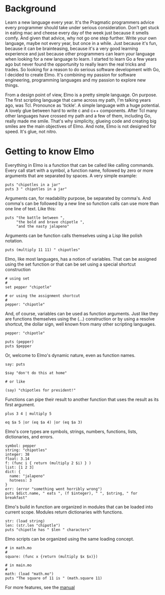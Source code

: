 # Background

Learn a new language every year. It's the Pragmatic programmers advice every programmer should take under serious consideration. Don't get stuck in eating mac and cheese every day of the week just because it smells comfy. And given that advice, why not go one step further. Write your own language, maybe not every year, but once in a while. Just because it's fun, because it can be brainteasing, because it's a very good learning experience and just because other programmers can learn your language when looking for a new language to learn. I started to learn Go a few years ago but never found the opportunity to really learn the real tricks and trades. So looking for a reason to do serious software development with Go, I decided to create Elmo. It's combining my passion for software engineering, programming languages and my passion to explore new things.

From a design point of view, Elmo is a pretty simple language. On purpose. The first scripting language that came across my path, I'm talking years ago, was Tcl. Pronounce as 'tickle'. A simple language with a huge potential. A lovely glue between hard to write c and c++ components. After Tcl many other languages have crossed my path and a few of them, including Go, really made me smile. That's why simplicity, glueing code and creating big smiles are the main objectives of Elmo. And note, Elmo is not designed for speed. It's glue, not nitro.

# Getting to know Elmo

Everything in Elmo is a function that can be called like calling commands. Every call start with a symbol, a function name, followed by zero or more arguments that are separated by spaces. A very simple example:

```elmo
puts "chipotles in a jar"
puts 3 " chipotles in a jar"
```

Arguments can, for readability purpose, be separated by comma's. And comma's can be followed by a new line so function calls can use more than one line of text. Like this:

```elmo
puts "the battle between ",
     "the bold and brave chipotle ",
     "and the nasty jalapeno"
```

Arguments can be function calls themselves using a Lisp like polish notation.

```elmo
puts (multiply 11 11) " chipotles"
```

Elmo, like most languages, has a notion of variables. That can be assigned using the set function or that can be set using a special shortcut construction

```elmo
# using set
#
set pepper "chipotle"

# or using the assignment shortcut
#
pepper: "chipotle"
```

And, of course, variables can be used as function arguments. Just like they are functions themselves using the (...) construction or by using a resolve shortcut, the dollar sign, well known from many other scripting languages.

```elmo
pepper: "chipotle"

puts (pepper)
puts $pepper
```

Or, welcome to Elmo's dynamic nature, even as function names.

```elmo
say: puts

$say "don't do this at home"

# or like

(say) "chipotles for president!"
```

Functions can pipe their result to another function that uses the result as its first argument.

```elmo
plus 3 4 | multiply 5

eq $a 5 |or (eq $a 4) |or (eq $a 3)
```

Elmo's core types are symbols, strings, numbers, functions, lists, dictionaries, and errors.

```elmo
symbol: pepper
string: "chipotles"
integer: 38
float: 3.14
f: (func i { return (multiply 2 $i) } )
list: [1 2 3]
dict: {
  name: "jalapeno"
  hotness: 3
}
err: (error "something went horribly wrong")
puts $dict.name, " eats ", (f $integer), " ", $string, " for breakfast"
```

Elmo's build in function are organized in modules that can be loaded into current scope. Modules return dictionaries with functions.

```elmo
str: (load string)
len: (str.len "chipotle")
puts "chipotle has " $len " characters"
```

Elmo scripts can be organized using the same loading concept.

```elmo
# in math.mo
#
square: (func x {return (multiply $x $x)})
```

```elmo
# in main.mo
#
math: (load "math.mo")
puts "The square of 11 is " (math.square 11)
```

For more features, see the [manual](manual.md)
